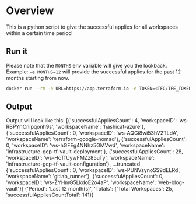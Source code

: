 # Overview
This is a python script to give the successful applies for all workspaces within a certain time period

## Run it
Please note that the `MONTHS` env variable will give you the lookback. Example: `-e MONTHS=12` will provide the successful applies for the past 12 months starting from now.

```sh
docker run --rm -e URL=https://app.terraform.io -e TOKEN=<TFC/TFE_TOKEN> -e MONTHS=12 -it samgabrail/terraform-successful-applies:latest
```

## Output

Output will look like this:
[{'successfulAppliesCount': 4,
  'workspaceID': 'ws-RBPYi1Cnipqonh9s',
  'workspaceName': 'hashicat-azure'},
 {'successfulAppliesCount': 0,
  'workspaceID': 'ws-AQGi8wi53hV2TLdA',
  'workspaceName': 'terraform-google-nomad'},
 {'successfulAppliesCount': 0,
  'workspaceID': 'ws-hGFEg4NNhz5GMVwd',
  'workspaceName': 'infrastructure-gcp-tf-vault-deployment'},
 {'successfulAppliesCount': 28,
  'workspaceID': 'ws-HcTfUywFMZz85uTy',
  'workspaceName': 'infrastructure-gcp-tf-vault-configuration'},
...truncated
 {'successfulAppliesCount': 0,
  'workspaceID': 'ws-PUNVsynoSS9dELRd',
  'workspaceName': 'gitlab_runner'},
 {'successfulAppliesCount': 0,
  'workspaceID': 'ws-ZYHmG5LkdoE2o4aP',
  'workspaceName': 'web-blog-vault'}]
{'Period': 'Last 12 month(s)',
 'Totals': {'Total Workspaces': 25, 'successfulAppliesCountTotal': 141}}